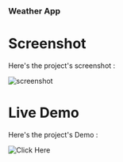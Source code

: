 ### Weather App

# Screenshot
Here's the project's screenshot :

![screenshot](https://i.ibb.co/nj4kNBd/Screenshot-2024-02-29-235525.png)

# Live Demo
Here's the project's Demo :

![Click Here]()

